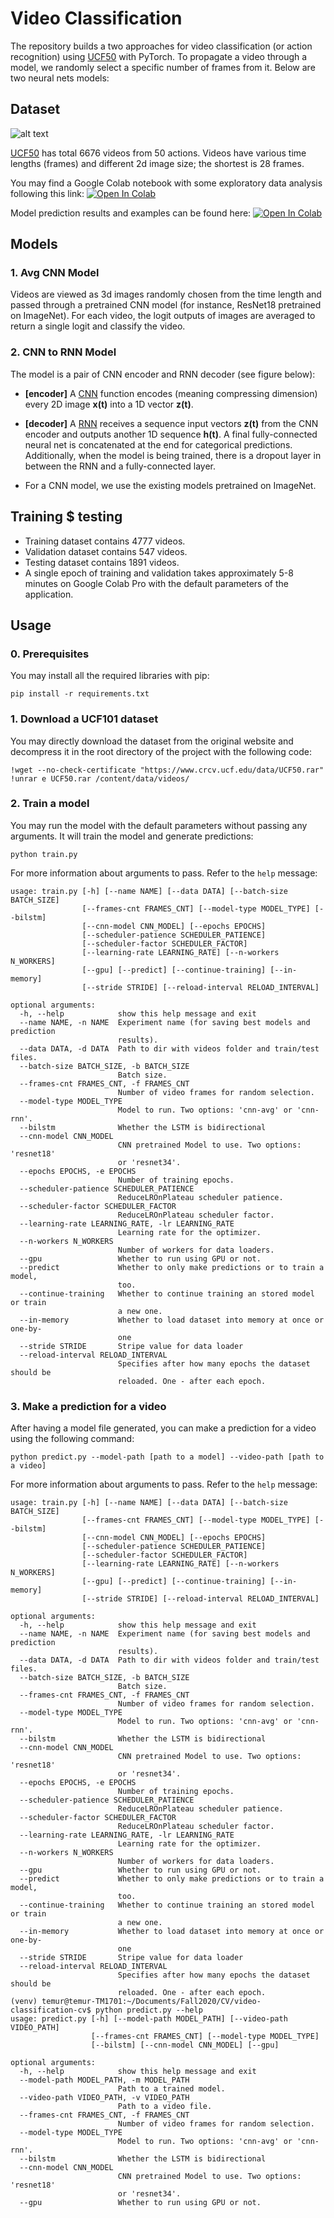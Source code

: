 # Video Classification

The repository builds a two approaches for video classification (or action recognition) using [UCF50](https://www.crcv.ucf.edu/data/UCF50.php) with PyTorch. To propagate a video through a model, we randomly select a specific number of frames from it. Below are two neural nets models:


## Dataset

![alt text](./resources/kayaking.gif)

[UCF50](https://www.crcv.ucf.edu/data/UCF50.php) has total 6676 videos from 50 actions. Videos have various time lengths (frames) and different 2d image size; the shortest is 28 frames. 

You may find a Google Colab notebook with some exploratory data analysis following this link:
[![Open In Colab](https://colab.research.google.com/assets/colab-badge.svg)](https://colab.research.google.com/drive/1fzQNT85RXqCrQHICnMJZz3csiUAv02N_?usp=sharing)

Model prediction results and examples can be found here: [![Open In Colab](https://colab.research.google.com/assets/colab-badge.svg)](https://colab.research.google.com/drive/1jSh_j1X8_5Trxgx1atkkHwUDcb287NEF?usp=sharing)

## Models 

### 1. Avg CNN Model

Videos are viewed as 3d images randomly chosen from the time length and passed through a pretrained CNN model (for instance, ResNet18 pretrained on ImageNet). For each video, the logit outputs of images are averaged to return a single logit and classify the video. 

### 2. CNN to RNN Model

The model is a pair of CNN encoder and RNN decoder (see figure below):

  - **[encoder]** A [CNN](https://en.wikipedia.org/wiki/Convolutional_neural_network) function encodes (meaning compressing dimension) every 2D image **x(t)** into a 1D vector **z(t)**.

  - **[decoder]** A [RNN](https://en.wikipedia.org/wiki/Recurrent_neural_network) receives a sequence input vectors **z(t)** from the CNN encoder and outputs another 1D sequence **h(t)**. A final fully-connected neural net is concatenated at the end for categorical predictions. Additionally, when the model is being trained, there is a dropout layer in between the RNN and a fully-connected layer.
  - For a CNN model, we use the existing models pretrained on ImageNet.

## Training $ testing
- Training dataset contains 4777 videos.
- Validation dataset contains 547 videos.
- Testing dataset contains 1891 videos.
- A single epoch of training and validation takes approximately 5-8 minutes on Google Colab Pro with the default parameters of the application.

## Usage

### 0. Prerequisites
You may install all the required libraries with pip:
```
pip install -r requirements.txt
```

### 1. Download a UCF101 dataset

You may directly download the dataset from the original website and decompress it in the root directory of the project with the following code:
```
!wget --no-check-certificate "https://www.crcv.ucf.edu/data/UCF50.rar"
!unrar e UCF50.rar /content/data/videos/
```

### 2. Train a model
You may run the model with the default parameters without passing any arguments. It will train the model and generate predictions:
```
python train.py
```

For more information about arguments to pass. Refer to the `help` message:
```
usage: train.py [-h] [--name NAME] [--data DATA] [--batch-size BATCH_SIZE]
                [--frames-cnt FRAMES_CNT] [--model-type MODEL_TYPE] [--bilstm]
                [--cnn-model CNN_MODEL] [--epochs EPOCHS]
                [--scheduler-patience SCHEDULER_PATIENCE]
                [--scheduler-factor SCHEDULER_FACTOR]
                [--learning-rate LEARNING_RATE] [--n-workers N_WORKERS]
                [--gpu] [--predict] [--continue-training] [--in-memory]
                [--stride STRIDE] [--reload-interval RELOAD_INTERVAL]

optional arguments:
  -h, --help            show this help message and exit
  --name NAME, -n NAME  Experiment name (for saving best models and prediction
                        results).
  --data DATA, -d DATA  Path to dir with videos folder and train/test files.
  --batch-size BATCH_SIZE, -b BATCH_SIZE
                        Batch size.
  --frames-cnt FRAMES_CNT, -f FRAMES_CNT
                        Number of video frames for random selection.
  --model-type MODEL_TYPE
                        Model to run. Two options: 'cnn-avg' or 'cnn-rnn'.
  --bilstm              Whether the LSTM is bidirectional
  --cnn-model CNN_MODEL
                        CNN pretrained Model to use. Two options: 'resnet18'
                        or 'resnet34'.
  --epochs EPOCHS, -e EPOCHS
                        Number of training epochs.
  --scheduler-patience SCHEDULER_PATIENCE
                        ReduceLROnPlateau scheduler patience.
  --scheduler-factor SCHEDULER_FACTOR
                        ReduceLROnPlateau scheduler factor.
  --learning-rate LEARNING_RATE, -lr LEARNING_RATE
                        Learning rate for the optimizer.
  --n-workers N_WORKERS
                        Number of workers for data loaders.
  --gpu                 Whether to run using GPU or not.
  --predict             Whether to only make predictions or to train a model,
                        too.
  --continue-training   Whether to continue training an stored model or train
                        a new one.
  --in-memory           Whether to load dataset into memory at once or one-by-
                        one
  --stride STRIDE       Stripe value for data loader
  --reload-interval RELOAD_INTERVAL
                        Specifies after how many epochs the dataset should be
                        reloaded. One - after each epoch.

```

### 3. Make a prediction for a video
After having a model file generated, you can make a prediction for a video using the following command:
```
python predict.py --model-path [path to a model] --video-path [path to a video]
```

For more information about arguments to pass. Refer to the `help` message:
```
usage: train.py [-h] [--name NAME] [--data DATA] [--batch-size BATCH_SIZE]
                [--frames-cnt FRAMES_CNT] [--model-type MODEL_TYPE] [--bilstm]
                [--cnn-model CNN_MODEL] [--epochs EPOCHS]
                [--scheduler-patience SCHEDULER_PATIENCE]
                [--scheduler-factor SCHEDULER_FACTOR]
                [--learning-rate LEARNING_RATE] [--n-workers N_WORKERS]
                [--gpu] [--predict] [--continue-training] [--in-memory]
                [--stride STRIDE] [--reload-interval RELOAD_INTERVAL]

optional arguments:
  -h, --help            show this help message and exit
  --name NAME, -n NAME  Experiment name (for saving best models and prediction
                        results).
  --data DATA, -d DATA  Path to dir with videos folder and train/test files.
  --batch-size BATCH_SIZE, -b BATCH_SIZE
                        Batch size.
  --frames-cnt FRAMES_CNT, -f FRAMES_CNT
                        Number of video frames for random selection.
  --model-type MODEL_TYPE
                        Model to run. Two options: 'cnn-avg' or 'cnn-rnn'.
  --bilstm              Whether the LSTM is bidirectional
  --cnn-model CNN_MODEL
                        CNN pretrained Model to use. Two options: 'resnet18'
                        or 'resnet34'.
  --epochs EPOCHS, -e EPOCHS
                        Number of training epochs.
  --scheduler-patience SCHEDULER_PATIENCE
                        ReduceLROnPlateau scheduler patience.
  --scheduler-factor SCHEDULER_FACTOR
                        ReduceLROnPlateau scheduler factor.
  --learning-rate LEARNING_RATE, -lr LEARNING_RATE
                        Learning rate for the optimizer.
  --n-workers N_WORKERS
                        Number of workers for data loaders.
  --gpu                 Whether to run using GPU or not.
  --predict             Whether to only make predictions or to train a model,
                        too.
  --continue-training   Whether to continue training an stored model or train
                        a new one.
  --in-memory           Whether to load dataset into memory at once or one-by-
                        one
  --stride STRIDE       Stripe value for data loader
  --reload-interval RELOAD_INTERVAL
                        Specifies after how many epochs the dataset should be
                        reloaded. One - after each epoch.
(venv) temur@temur-TM1701:~/Documents/Fall2020/CV/video-classification-cv$ python predict.py --help
usage: predict.py [-h] [--model-path MODEL_PATH] [--video-path VIDEO_PATH]
                  [--frames-cnt FRAMES_CNT] [--model-type MODEL_TYPE]
                  [--bilstm] [--cnn-model CNN_MODEL] [--gpu]

optional arguments:
  -h, --help            show this help message and exit
  --model-path MODEL_PATH, -m MODEL_PATH
                        Path to a trained model.
  --video-path VIDEO_PATH, -v VIDEO_PATH
                        Path to a video file.
  --frames-cnt FRAMES_CNT, -f FRAMES_CNT
                        Number of video frames for random selection.
  --model-type MODEL_TYPE
                        Model to run. Two options: 'cnn-avg' or 'cnn-rnn'.
  --bilstm              Whether the LSTM is bidirectional
  --cnn-model CNN_MODEL
                        CNN pretrained Model to use. Two options: 'resnet18'
                        or 'resnet34'.
  --gpu                 Whether to run using GPU or not.

```

